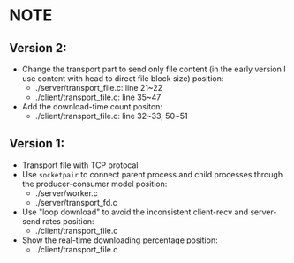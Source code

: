 # NOTE

## Version 2:

- Change the transport part to send only file content (in the early version I use content with head to direct file block size)
  position:
  - ./server/transport_file.c: line 21~22
  - ./client/transport_file.c: line 35~47
- Add the download-time count
  positon:
  - ./client/transport_file.c: line 32~33, 50~51

## Version 1:

- Transport file with TCP protocal
- Use `socketpair` to connect parent process and child processes through the producer-consumer model
  position: 
  - ./server/worker.c
  - ./server/transport_fd.c
- Use "loop download" to avoid the inconsistent client-recv and server-send rates
  position: 
  - ./client/transport_file.c
- Show the real-time downloading percentage
  position:
  - ./client/transport_file.c
